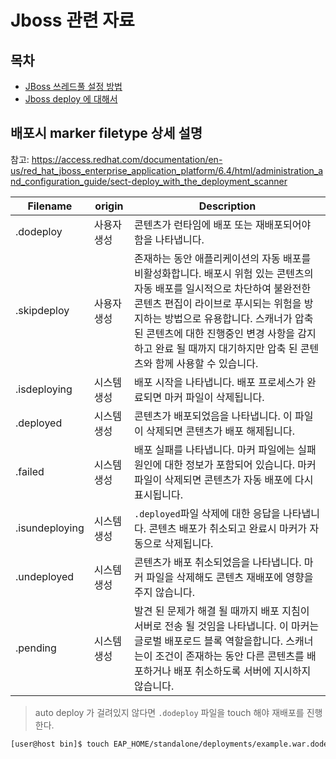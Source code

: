 # Jboss 관련 자료

## 목차
- [JBoss 쓰레드풀 설정 방법](./jboss-threadpool-configuration.md)
- [Jboss deploy 에 대해서]()


## 배포시 marker filetype 상세 설명
참고: https://access.redhat.com/documentation/en-us/red_hat_jboss_enterprise_application_platform/6.4/html/administration_and_configuration_guide/sect-deploy_with_the_deployment_scanner

Filename | origin | Description
| - | - | - |
.dodeploy | 사용자 생성 | 콘텐츠가 런타임에 배포 또는 재배포되어야 함을 나타냅니다.
.skipdeploy | 사용자 생성 | 존재하는 동안 애플리케이션의 자동 배포를 비활성화합니다. 배포시 위험 있는 콘텐츠의 자동 배포를 일시적으로 차단하여 불완전한 콘텐츠 편집이 라이브로 푸시되는 위험을 방지하는 방법으로 유용합니다. 스캐너가 압축 된 콘텐츠에 대한 진행중인 변경 사항을 감지하고 완료 될 때까지 대기하지만 압축 된 콘텐츠와 함께 사용할 수 있습니다.
.isdeploying | 시스템 생성	| 배포 시작을 나타냅니다. 배포 프로세스가 완료되면 마커 파일이 삭제됩니다.
.deployed | 시스템 생성 | 콘텐츠가 배포되었음을 나타냅니다. 이 파일이 삭제되면 콘텐츠가 배포 해제됩니다.
.failed | 시스템 생성 | 배포 실패를 나타냅니다. 마커 파일에는 실패 원인에 대한 정보가 포함되어 있습니다. 마커 파일이 삭제되면 콘텐츠가 자동 배포에 다시 표시됩니다.
.isundeploying | 시스템 생성 | `.deployed`파일 삭제에 대한 응답을 나타냅니다. 콘텐츠 배포가 취소되고 완료시 마커가 자동으로 삭제됩니다.
.undeployed | 시스템 생성 | 콘텐츠가 배포 취소되었음을 나타냅니다. 마커 파일을 삭제해도 콘텐츠 재배포에 영향을주지 않습니다.
.pending | 시스템 생성 | 발견 된 문제가 해결 될 때까지 배포 지침이 서버로 전송 될 것임을 나타냅니다. 이 마커는 글로벌 배포로드 블록 역할을합니다. 스캐너는이 조건이 존재하는 동안 다른 콘텐츠를 배포하거나 배포 취소하도록 서버에 지시하지 않습니다.

> auto deploy 가 걸려있지 않다면 `.dodeploy` 파일을 touch 해야 재배포를 진행한다.

```bash
[user@host bin]$ touch EAP_HOME/standalone/deployments/example.war.dodeploy
```